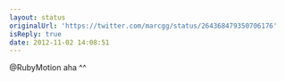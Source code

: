 ```yaml
---
layout: status
originalUrl: 'https://twitter.com/marcgg/status/264368479350706176'
isReply: true
date: 2012-11-02 14:08:51
---
```


@RubyMotion aha ^^
